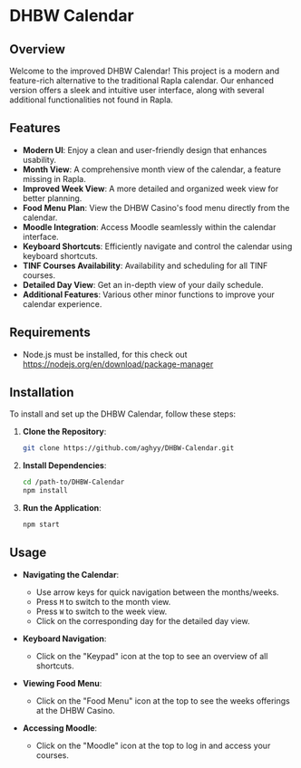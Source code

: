 # DHBW Calendar

## Overview
Welcome to the improved DHBW Calendar! This project is a modern and feature-rich alternative to the traditional Rapla calendar. Our enhanced version offers a sleek and intuitive user interface, along with several additional functionalities not found in Rapla.

## Features
- **Modern UI**: Enjoy a clean and user-friendly design that enhances usability.
- **Month View**: A comprehensive month view of the calendar, a feature missing in Rapla.
- **Improved Week View**: A more detailed and organized week view for better planning.
- **Food Menu Plan**: View the DHBW Casino's food menu directly from the calendar.
- **Moodle Integration**: Access Moodle seamlessly within the calendar interface.
- **Keyboard Shortcuts**: Efficiently navigate and control the calendar using keyboard shortcuts.
- **TINF Courses Availability**: Availability and scheduling for all TINF courses.
- **Detailed Day View**: Get an in-depth view of your daily schedule.
- **Additional Features**: Various other minor functions to improve your calendar experience.

## Requirements
- Node.js must be installed, for this check out https://nodejs.org/en/download/package-manager

## Installation
To install and set up the DHBW Calendar, follow these steps:

1. **Clone the Repository**:
    ```bash
    git clone https://github.com/aghyy/DHBW-Calendar.git
    ```
2. **Install Dependencies**:
    ```bash
    cd /path-to/DHBW-Calendar
    npm install
    ```

3. **Run the Application**:
    ```bash
    npm start
    ```

## Usage
- **Navigating the Calendar**:
  - Use arrow keys for quick navigation between the months/weeks.
  - Press `M` to switch to the month view.
  - Press `W` to switch to the week view.
  - Click on the corresponding day for the detailed day view.

- **Keyboard Navigation**:
  - Click on the "Keypad" icon at the top to see an overview of all shortcuts.

- **Viewing Food Menu**:
  - Click on the "Food Menu" icon at the top to see the weeks offerings at the DHBW Casino.

- **Accessing Moodle**:
  - Click on the "Moodle" icon at the top to log in and access your courses.